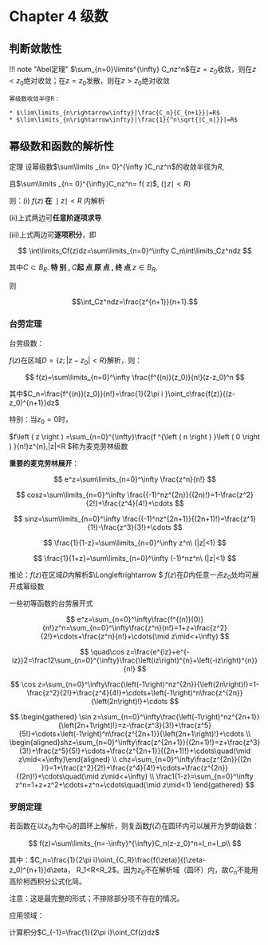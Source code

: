 # Chapter 4 级数

## 判断敛散性
!!! note "Abel定理"
	$\sum_{n=0}\limits^{\infty} C_nz^n$在$z=z_0$收敛，则在$z<z_0$绝对收敛；在$z=z_0$发散，则在$z>z_0$绝对收敛

	幂级数收敛半径R：
	
	* $\lim\limits_{n\rightarrow\infty}|\frac{C_n}{C_{n+1}}|=R$
	* $\lim\limits_{n\rightarrow\infty}|\frac{1}{^n\sqrt{|C_n|}}|=R$


## 幂级数和函数的解析性

定理 设幂级数$\sum\limits _{n= 0}^{\infty }C_nz^n$的收敛半径为$R$,

且$\sum\limits _{n= 0}^{\infty}C_nz^n= f( z)$, $\left ( \mid z\mid < R\right )$

则：(i) $f( z) \textbf{ 在 }\mid z\mid < R$ 内解析

(ii)上式两边可**任意阶逐项求导**

(iii)上式两边可**逐项积分**，即

$$
\int\limits_Cf(z)dz=\sum\limits_{n=0}^\infty C_n\int\limits_Cz^ndz
$$

其中$C\subset B_R. \textbf{ 特 别 , }C\textbf{起 点 原 点 , 终 点  }z\in B_R$,

则

$$\int_Cz^ndz=\frac{z^{n+1}}{n+1}.$$



### 台劳定理

台劳级数：

$f(z)$在区域$D=\{z;|z-z_0|<R\}$解析，则：

$$
f(z)=\sum\limits_{n=0}^\infty \frac{f^{(n)}(z_0)}{n!}(z-z_0)^n
$$

其中$C_n=\frac{f^{(n)}(z_0)}{n!}=\frac{1}{2\pi i }\oint_c\frac{f(z)}{(z-z_0)^{n+1}}dz$

特别：当$z_{0}=0$时，

$f\left ( z \right ) =\sum_{n=0}^{\infty}\frac{f ^{\left ( n \right ) }\left ( 0 \right ) }{n!}z^{n},|z|<R  $称为麦克劳林级数

**重要的麦克劳林展开**：

$$
e^z=\sum\limits_{n=0}^\infty \frac{z^n}{n!}
$$

$$
cosz=\sum\limits_{n=0}^\infty \frac{(-1)^nz^{2n}}{(2n)!}=1-\frac{z^2}{2!}+\frac{z^4}{4!}+\cdots 
$$

$$
sinz=\sum\limits_{n=0}^\infty \frac{(-1)^nz^{2n+1}}{(2n+1)!}=\frac{z^1}{1!}-\frac{z^3}{3!}+\cdots 
$$

$$
\frac{1}{1-z}=\sum\limits_{n=0}^\infty z^n\ (|z|<1)
$$

$$
\frac{1}{1+z}=\sum\limits_{n=0}^\infty (-1)^nz^n\ (|z|<1)
$$

推论：$f(z)$在区域$D$内解析$\Longleftrightarrow $ $f(z)$在$D$内任意一点$z_{0}$处均可展开成幂级数

一些初等函数的台劳展开式

$$
e^z=\sum_{n=0}^\infty\frac{f^{(n)}(0)}{n!}z^n=\sum_{n=0}^\infty\frac{z^n}{n!}=1+z+\frac{z^2}{2!}+\cdots+\frac{z^n}{n!}+\cdots(\mid z\mid<+\infty) 
$$

$$
\quad\cos z=\frac{e^{iz}+e^{-iz}}2=\frac12\sum_{n=0}^{\infty}\frac{\left(iz\right)^{n}+\left(-iz\right)^{n}}{n!} 
$$

$$
\cos z=\sum_{n=0}^\infty\frac{\left(-1\right)^nz^{2n}}{\left(2n\right)!}=1-\frac{z^2}{2!}+\frac{z^4}{4!}+\cdots+\left(-1\right)^n\frac{z^{2n}}{\left(2n\right)!}+\cdots 
$$

$$
\begin{gathered}
\sin z=\sum_{n=0}^\infty\frac{\left(-1\right)^nz^{2n+1}}{\left(2n+1\right)!}=z-\frac{z^3}{3!}+\frac{z^5}{5!}+\cdots+\left(-1\right)^n\frac{z^{2n+1}}{\left(2n+1\right)!}+\cdots \\
\begin{aligned}shz=\sum_{n=0}^\infty\frac{z^{2n+1}}{(2n+1)!}=z+\frac{z^3}{3!}+\frac{z^5}{5!}+\cdots+\frac{z^{2n+1}}{(2n+1)!}+\cdots\quad(\mid z\mid<+\infty)\end{aligned} \\
chz=\sum_{n=0}^\infty\frac{z^{2n}}{(2n )!}=1+\frac{z^2}{2!}+\frac{z^4}{4!}+\cdots+\frac{z^{2n}}{(2n)!}+\cdots\quad(\mid z\mid<+\infty) \\
\frac1{1-z}=\sum_{n=0}^\infty z^n=1+z+z^2+\cdots+z^n+\cdots\quad(\mid z\mid<1) 
\end{gathered}
$$


### 罗朗定理

若函数在以$z_0$为中心的圆环上解析，则复函数$f(Z)$在圆环内可以展开为罗朗级数：

$$
f(z)=\sum\limits_{n=-\infty}^{\infty}C_n(z-z_0)^n=I_n+I_p\\
$$

其中：$C_n=\frac{1}{2\pi i}\oint_{C_R}\frac{f(\zeta)}{(\zeta-z_0)^{n+1}}d\zeta， R_1<R<R_2$。因为$z_0$不在解析域（圆环）内，故$C_n$不能用高阶柯西积分公式化简。

注意：这是最完整的形式；不排除部分项不存在的情况。

应用领域：

计算积分$C_{-1}=\frac{1}{2\pi i}\oint_Cf(z)dz$